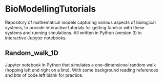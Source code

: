 # BioModellingTutorials

 Repository of mathematical models capturing various aspects of biological systems, to provide interactive tutorials for getting familiar with these systems and running simulations. All written in Python (version 3) in interactive Jupyter notebooks.
 
 ## Random_walk_1D
Jupyter notebook in Python that simulates a one-dimensional random walk (hopping left and right on a line). With some background reading references and bits of code left blank for practice.
